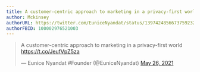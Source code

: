 ```yaml
---
title: A customer-centric approach to marketing in a privacy-first world
author: Mckinsey 
authorURL: https://twitter.com/EuniceNyandat/status/1397424856673759232
authorFBID: 100002976521003
---
```


<blockquote class="twitter-tweet"><p lang="en" dir="ltr">A customer-centric approach to marketing in a privacy-first world <a href="https://t.co/JeufVpZ5za">https://t.co/JeufVpZ5za</a></p>&mdash; Eunice Nyandat #Founder (@EuniceNyandat) <a href="https://twitter.com/EuniceNyandat/status/1397424856673759232?ref_src=twsrc%5Etfw">May 26, 2021</a></blockquote> <script async src="https://platform.twitter.com/widgets.js" charset="utf-8"></script>
